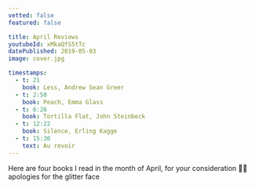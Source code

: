 ```yaml
---
vetted: false
featured: false

title: April Reviews
youtubeId: xMkaQfS5tTc
datePublished: 2019-05-03
image: cover.jpg

timestamps:
  - t: 21
    book: Less, Andrew Sean Greer
  - t: 2:50
    book: Peach, Emma Glass
  - t: 6:26
    book: Tortilla Flat, John Steinbeck
  - t: 12:22
    book: Silence, Erling Kagge
  - t: 15:30
    text: Au revoir
---
```


Here are four books I read in the month of April, for your consideration 🙇‍♀️ apologies for the glitter face
